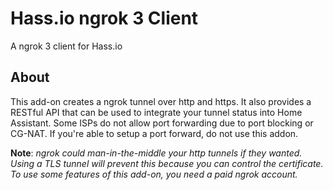 # Hass.io ngrok 3 Client

A ngrok 3 client for Hass.io

## About

This add-on creates a ngrok tunnel over http and https. It also provides a
RESTful API that can be used to integrate your tunnel status into Home Assistant.
Some ISPs do not allow port forwarding due to port blocking or CG-NAT. If you're
able to setup a port forward, do not use this addon.

**Note**: _ngrok could man-in-the-middle your http tunnels if they wanted.
          Using a TLS tunnel will prevent this because you can control the certificate.
          To use some features of this add-on, you need a paid ngrok account._

[github_link]: https://github.com/Siglis-AG/zigfred-hassio-addons/issues
